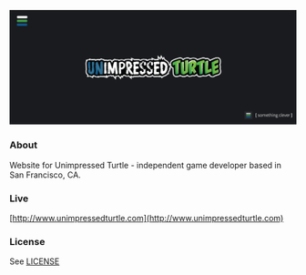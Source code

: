 ![Unimpressed Turtle](/assets/img/banner_readme.png)

### About

Website for Unimpressed Turtle - independent game developer based in San Francisco, CA.

### Live

[http://www.unimpressedturtle.com](http://www.unimpressedturtle.com)

### License
See [LICENSE](/LICENSE)